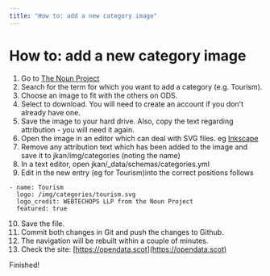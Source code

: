 ```yaml
---
title: "How to: add a new category image"
---
```


# How to: add a new category image

1. Go to [The Noun Project](https://thenounproject.com)
2. Search for the term for which you want to add a category (e.g. Tourism).
3. Choose an image to fit with the others on ODS.
4. Select to download. You will need to create an account if you don't already have one. 
5. Save the image to your hard drive. Also, copy the text regarding attribution - you will need it again.
6. Open the image in an editor which can deal with SVG files. eg [Inkscape](https://inkscape.org/)
7. Remove any attribution text which has been added to the image and save it to jkan/img/categories (noting the name)
8. In a text editor, open jkan/_data/schemas/categories.yml
9. Edit in the new entry (eg for Tourism)into the correct positions follows

```
- name: Tourism
  logo: /img/categories/tourism.svg
  logo_credit: WEBTECHOPS LLP from the Noun Project
  featured: true
```
10. Save the file.
11. Commit both changes in Git and push the changes to Github. 
12. The navigation will be rebuilt within a couple of minutes. 
13. Check the site: [https://opendata.scot](https://opendata.scot)

Finished! 
